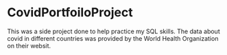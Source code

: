 # CovidPortfoiloProject
This was a side project done to help practice my SQL skills. The data about covid in different countries was provided by the World Health Organization on their websit.

